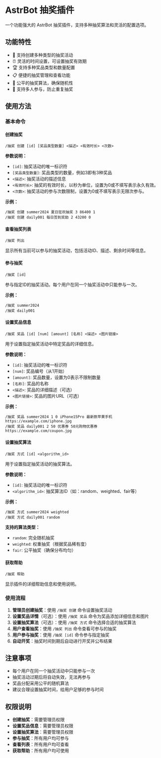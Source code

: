 # AstrBot 抽奖插件

一个功能强大的 AstrBot 抽奖插件，支持多种抽奖算法和灵活的配置选项。

## 功能特性

- 🎲 支持创建多种类型的抽奖活动
- ⏰ 灵活的时间设置，可设置抽奖有效期
- 🏆 支持多种奖品类型和数量配置
- 📋 便捷的抽奖管理和查看功能
- 🎯 公平的抽奖算法，确保随机性
- 👥 支持多人参与，防止重复抽奖

## 使用方法

### 基本命令

#### 创建抽奖
```
/抽奖 创建 [id] [奖品类型数量] <描述> <有效时长> <次数>
```

**参数说明：**
- `[id]`: 抽奖活动的唯一标识符
- `[奖品类型数量]`: 奖品类型的数量，例如3即有3种奖品
- `<描述>`: 抽奖活动的描述信息
- `<有效时长>`: 抽奖的有效时长，以秒为单位，设置为0或不填写表示永久有效。
- `<次数>`: 抽奖活动的参与次数限制，设置为0或不填写表示无限次参与。

**示例：**
```
/抽奖 创建 summer2024 夏日狂欢抽奖 3 86400 1
/抽奖 创建 daily001 每日签到奖励 2 43200 0
```

#### 查看抽奖列表
```
/抽奖 列出
```
显示所有当前可以参与的抽奖活动，包括活动ID、描述、剩余时间等信息。

#### 参与抽奖
```
/抽奖 [id]
```
参与指定ID的抽奖活动。每个用户在同一个抽奖活动中只能参与一次。

**示例：**
```
/抽奖 summer2024
/抽奖 daily001
```

#### 设置奖品信息
```
/抽奖 奖品 [id] [num] [amount] [名称] <描述> <图片链接>
```
用于设置指定抽奖活动中特定奖品的详细信息。

**参数说明：**
- `[id]`: 抽奖活动的唯一标识符
- `[num]`: 奖品编号（从1开始）
- `[amount]`: 奖品数量，设置为0表示不限制数量
- `[名称]`: 奖品的名称
- `<描述>`: 奖品的详细描述（可选）
- `<图片链接>`: 奖品的图片URL（可选）

**示例：**
```
/抽奖 奖品 summer2024 1 0 iPhone15Pro 最新款苹果手机 https://example.com/iphone.jpg
/抽奖 奖品 daily001 2 50 优惠券 50元购物优惠券 https://example.com/coupon.jpg
```

#### 设置抽奖算法
```
/抽奖 方式 [id] <algorithm_id>
```
用于设置指定抽奖活动的抽奖算法。

**参数说明：**
- `[id]`: 抽奖活动的唯一标识符
- `<algorithm_id>`: 抽奖算法ID（如：random、weighted、fair等）

**示例：**
```
/抽奖 方式 summer2024 weighted
/抽奖 方式 daily001 random
```

**支持的算法类型：**
- `random`: 完全随机抽奖
- `weighted`: 权重抽奖（根据奖品稀有度）
- `fair`: 公平抽奖（确保分布均匀）

#### 获取帮助
```
/抽奖 帮助
```
显示插件的详细帮助信息和使用说明。

### 使用流程

1. **管理员创建抽奖**：使用 `/抽奖 创建` 命令设置抽奖活动
2. **设置奖品详情**（可选）：使用 `/抽奖 奖品` 命令为奖品添加详细信息和图片
3. **设置抽奖算法**（可选）：使用 `/抽奖 方式` 命令选择合适的抽奖算法
4. **用户查看抽奖**：使用 `/抽奖 列出` 命令查看可参与的抽奖
5. **用户参与抽奖**：使用 `/抽奖 [id]` 命令参与指定抽奖
6. **自动开奖**：抽奖时间到期后自动进行开奖并公布结果

## 注意事项

- 每个用户在同一个抽奖活动中只能参与一次
- 抽奖活动过期后将自动失效，无法再参与
- 奖品分配采用公平的随机算法
- 建议合理设置抽奖时间，给用户足够的参与时间

## 权限说明

- **创建抽奖**：需要管理员权限
- **设置奖品信息**：需要管理员权限
- **设置抽奖算法**：需要管理员权限
- **参与抽奖**：所有用户均可参与
- **查看列表**：所有用户均可查看
- **获取帮助**：所有用户均可使用

